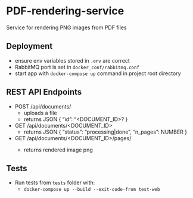 # PDF-rendering-service

Service for rendering PNG images from PDF files

## Deployment

- ensure env variables stored in `.env` are correct
- RabbitMQ port is set in `docker_conf/rabbitmq.conf`
- start app with `docker-compose up` command in project root directory

## REST API Endpoints

- POST /api/documents/
    - uploads a file
    - returns JSON { “id”: “<DOCUMENT_ID>? }
- GET /api/documents/<DOCUMENT_ID>
    - returns JSON { “status”: “processing|done”, “n_pages”: NUMBER }
- GET /api/documents/<DOCUMENT_ID>/pages/<NUMBER>
    - returns rendered image png
  
## Tests

- Run tests from `tests` folder with:
    - `docker-compose up --build --exit-code-from test-web`
